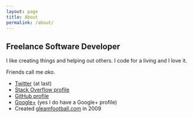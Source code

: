 ```yaml
---
layout: page
title: About
permalink: /about/
---
```


## Freelance Software Developer

I like creating things and helping out others. I code for a living and I love it.  

Friends call me _ako_.

 * [Twitter](https://twitter.com/michaeltecourt) (at last)
 * [Stack Overflow profile](http://stackoverflow.com/users/2187110/michael-ako-tecourt)
 * [GitHub profile](https://github.com/michaeltecourt)
 * [Google+](https://plus.google.com/u/0/+MichaelTecourt) (yes I do have a Google+ profile)
 * Created [gleamfootball.com](https://www.gleamfootball.com) in 2009
